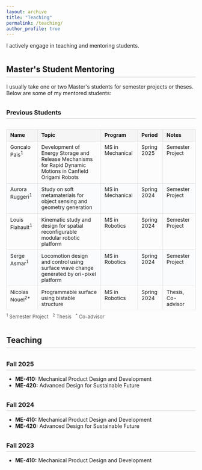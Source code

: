 ```yaml
---
layout: archive
title: "Teaching"
permalink: /teaching/
author_profile: true
---
```


<style>
/* Style just for this page */
.custom-table-container {
  overflow-x: auto;
  margin-bottom: 1.5em;
}
.custom-teaching-table {
  width: 100%;
  border-collapse: collapse;
  background: #fcfcfc;
  font-size: 0.98em;
  margin-bottom: 0.5em;
}
.custom-teaching-table th, .custom-teaching-table td {
  border: 1px solid #e0e0e0;
  padding: 0.55em 0.7em;
  text-align: left;
  vertical-align: top;
}
.custom-teaching-table th {
  background: #f5f5f5;
  font-weight: 700;
}
.custom-teaching-table tr:nth-child(even) {
  background: #fafbfc;
}
.custom-table-footnote {
  font-size: 0.92em;
  margin-top: 0.2em;
  color: #555;
}
h2, h3 {
  margin-top: 2em;
  border-bottom: 2px solid #e1e1e1;
  padding-bottom: 0.3em;
  margin-bottom: 0.8em;
}
</style>

I actively engage in teaching and mentoring students.

## Master's Student Mentoring

I usually take one or two Master's students for semester projects or theses. Below are some of my mentored students:

### Previous Students

<div class="custom-table-container">

<table class="custom-teaching-table">
  <thead>
    <tr>
      <th>Name</th>
      <th>Topic</th>
      <th>Program</th>
      <th>Period</th>
      <th>Notes</th>
    </tr>
  </thead>
  <tbody>
    <tr>
      <td>Goncalo Pais<sup>1</sup></td>
      <td>Development of Energy Storage and Release Mechanisms for Rapid Dynamic Motions in Canfield Origami Robots</td>
      <td>MS in Mechanical</td>
      <td>Spring 2025</td>
      <td>Semester Project</td>
    </tr>
    <tr>
      <td>Aurora Ruggeri<sup>1</sup></td>
      <td>Study on soft metamaterials for object sensing and geometry generation</td>
      <td>MS in Mechanical</td>
      <td>Spring 2024</td>
      <td>Semester Project</td>
    </tr>
    <tr>
      <td>Louis Flahault<sup>1</sup></td>
      <td>Kinematic study and design for spatial reconfigurable modular robotic platform</td>
      <td>MS in Robotics</td>
      <td>Spring 2024</td>
      <td>Semester Project</td>
    </tr>
    <tr>
      <td>Serge Asmar<sup>1</sup></td>
      <td>Locomotion design and control using surface wave change generated by ori-pixel platform</td>
      <td>MS in Robotics</td>
      <td>Spring 2024</td>
      <td>Semester Project</td>
    </tr>
    <tr>
      <td>Nicolas Nouel<sup>2*</sup></td>
      <td>Programmable surface using bistable structure</td>
      <td>MS in Robotics</td>
      <td>Spring 2024</td>
      <td>Thesis, Co-advisor</td>
    </tr>
  </tbody>
</table>
<div class="custom-table-footnote">
  <sup>1</sup> Semester Project &nbsp; <sup>2</sup> Thesis &nbsp; <sup>*</sup> Co-advisor
</div>
</div>

## Teaching

### Fall 2025
- **ME-410:** Mechanical Product Design and Development
- **ME-420:** Advanced Design for Sustainable Future

### Fall 2024
- **ME-410:** Mechanical Product Design and Development
- **ME-420:** Advanced Design for Sustainable Future

### Fall 2023
- **ME-410:** Mechanical Product Design and Development